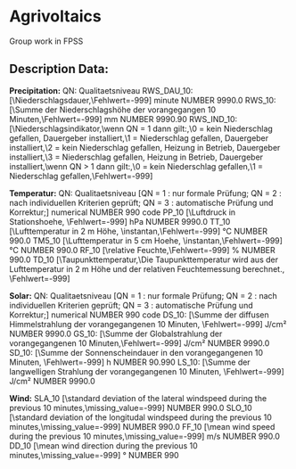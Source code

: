 # Agrivoltaics
Group work in FPSS
## Description Data: 

**Precipitation:**
QN: Qualitaetsniveau
RWS_DAU_10: [\Niederschlagsdauer\,\Fehlwert=-999\] minute NUMBER 9990.0
RWS_10: [\Summe der Niederschlagshöhe der vorangegangen 10 Minuten\,\Fehlwert=-999\] mm NUMBER 9990.90
RWS_IND_10: [\Niederschlagsindikator\,\wenn QN = 1 dann gilt:\,\0 = kein Niederschlag gefallen, Dauergeber installiert\,\1 = Niederschlag gefallen, Dauergeber installiert\,\2 = kein Niederschlag gefallen, Heizung in Betrieb, Dauergeber installiert\,\3 = Niederschlag gefallen, Heizung in Betrieb, Dauergeber installiert\,\wenn QN > 1 dann gilt:\,\0 = kein Niederschlag gefallen\,\1 = Niederschlag gefallen\,\Fehlwert=-999\]

**Temperatur:**
QN: Qualitaetsniveau [QN = 1 : nur formale Prüfung; QN = 2 : nach individuellen Kriterien geprüft; QN = 3 : automatische Prüfung und Korrektur;] numerical NUMBER 990 code
PP_10 [\Luftdruck in Stationshoehe\, \Fehlwert=-999\] hPa NUMBER 9990.0
TT_10 [\Lufttemperatur in 2 m Höhe\, \instantan\,\Fehlwert=-999\] °C NUMBER 990.0
TM5_10 [\Lufttemperatur in 5 cm Hoehe\, \instantan\,\Fehlwert=-999\] °C NUMBER 990.0
RF_10 [\relative Feuchte\,\Fehlwert=-999\] % NUMBER 990.0
TD_10 [\Taupunkttemperatur\,\Die Taupunkttemperatur wird aus der Lufttemperatur in 2 m Höhe und der relativen Feuchtemessung berechnet.\, \Fehlwert=-999\]

**Solar:**
QN: Qualitaetsniveau [QN = 1 : nur formale Prüfung; QN = 2 : nach individuellen Kriterien geprüft; QN = 3 : automatische Prüfung und Korrektur;] numerical NUMBER 990 code
DS_10: [\Summe der diffusen Himmelstrahlung der vorangegangenen 10 Minuten\, \Fehlwert=-999\] J/cm² NUMBER 9990.0
GS_10: [\Summe der Globalstrahlung der vorangegangenen 10 Minuten\,\Fehlwert=-999\] J/cm² NUMBER 9990.0
SD_10: [\Summe der Sonnenscheindauer in den vorangegangenen 10 Minuten\, \Fehlwert=-999\] h NUMBER 90.990
LS_10: [\Summe der langwelligen Strahlung der vorangegangenen 10 Minuten\, \Fehlwert=-999\] J/cm² NUMBER 9990.0

**Wind:**
SLA_10 [\standard deviation of the lateral windspeed during the previous 10 minutes\,\missing_value=-999\] NUMBER 990.0
SLO_10 [\standard deviation of the longitudal windspeed during the previous 10 minutes\,\missing_value=-999\] NUMBER 990.0 
FF_10 [\mean wind speed during the previous 10 minutes\,\missing_value=-999\] m/s NUMBER 990.0
DD_10 [\mean wind direction during the previous 10 minutes\,\missing_value=-999\] ° NUMBER 990
